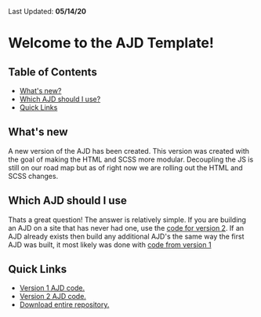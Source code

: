 Last Updated: **05/14/20**


# Welcome to the AJD Template!

## Table of Contents
- [What's new?](#what's-new)
- [Which AJD should I use?](#which-ajd-should-i-use)
- [Quick Links](#quick-links)


## What's new
A new version of the AJD has been created. This version was created with the goal of making the HTML and SCSS more modular. Decoupling the JS is still on our road map but as of right now we are rolling out the HTML and SCSS changes.


## Which AJD should I use
Thats a great question! The answer is relatively simple. If you are building an AJD on a site that has never had one, use the [code for version 2](https://github.com/tmpworldwide/tb-ajd-template/tree/doc-branch/code/v2). If an AJD already exists then build any additional AJD's the same way the first AJD was built, it most likely was done with [code from version 1](https://github.com/tmpworldwide/tb-ajd-template/tree/doc-branch/code/v1)


## Quick Links
* [Version 1 AJD code.](https://github.com/tmpworldwide/tb-ajd-template/tree/gh-pages/code/v1)
* [Version 2 AJD code.](https://github.com/tmpworldwide/tb-ajd-template/tree/gh-pages/code/v2)
* [Download entire repository.](https://github.com/dchacon1/tb-ajd-template/archive/gh-pages.zip)






